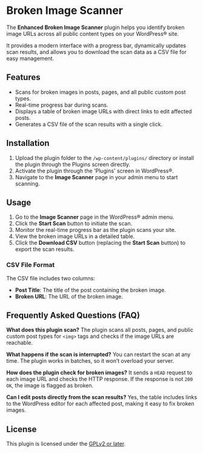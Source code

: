 # Broken Image Scanner
The **Enhanced Broken Image Scanner** plugin helps you identify broken image URLs across all public content types on your WordPress® site. 

It provides a modern interface with a progress bar, dynamically updates scan results, and allows you to download the scan data as a CSV file for easy management.

## Features

- Scans for broken images in posts, pages, and all public custom post types.
- Real-time progress bar during scans.
- Displays a table of broken image URLs with direct links to edit affected posts.
- Generates a CSV file of the scan results with a single click.

## Installation

1. Upload the plugin folder to the `/wp-content/plugins/` directory or install the plugin through the  Plugins screen directly.
2. Activate the plugin through the 'Plugins' screen in WordPress®.
3. Navigate to the **Image Scanner** page in your  admin menu to start scanning.

## Usage

1. Go to the **Image Scanner** page in the WordPress® admin menu.
2. Click the **Start Scan** button to initiate the scan.
3. Monitor the real-time progress bar as the plugin scans your site.
4. View the broken image URLs in a detailed table.
5. Click the **Download CSV** button (replacing the **Start Scan** button) to export the scan results.

### CSV File Format

The CSV file includes two columns:
- **Post Title**: The title of the post containing the broken image.
- **Broken URL**: The URL of the broken image.

## Frequently Asked Questions (FAQ)

**What does this plugin scan?**
The plugin scans all posts, pages, and public custom post types for `<img>` tags and checks if the image URLs are reachable.

**What happens if the scan is interrupted?**
You can restart the scan at any time. The plugin works in batches, so it won’t overload your server.

**How does the plugin check for broken images?**
It sends a `HEAD` request to each image URL and checks the HTTP response. If the response is not `200 OK`, the image is flagged as broken.

**Can I edit posts directly from the scan results?**
Yes, the table includes links to the WordPress editor for each affected post, making it easy to fix broken images.

## License

This plugin is licensed under the [GPLv2 or later](https://www.gnu.org/licenses/gpl-2.0.html).
